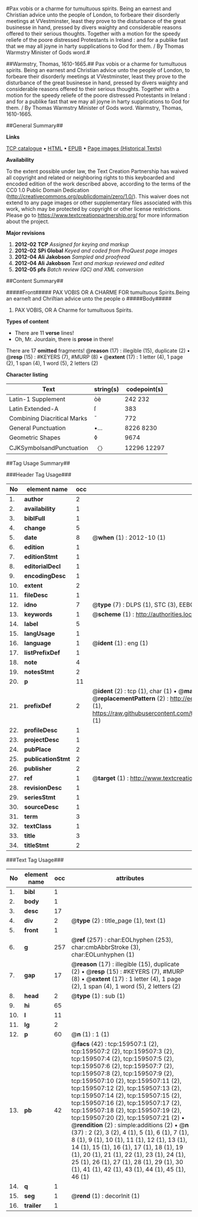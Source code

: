 #Pax vobis or a charme for tumultuous spirits. Being an earnest and Christian advice unto the people of London, to forbeare their disorderly meetings at VVestminster, least they prove to the disturbance of the great businesse in hand, pressed by divers waighty and considerable reasons offered to their serious thoughts. Together with a motion for the speedy reliefe of the poore distressed Protestants in Ireland : and for a publike fast that we may all joyne in harty supplications to God for them. / By Thomas Warmstry Minister of Gods word.#

##Warmstry, Thomas, 1610-1665.##
Pax vobis or a charme for tumultuous spirits. Being an earnest and Christian advice unto the people of London, to forbeare their disorderly meetings at VVestminster, least they prove to the disturbance of the great businesse in hand, pressed by divers waighty and considerable reasons offered to their serious thoughts. Together with a motion for the speedy reliefe of the poore distressed Protestants in Ireland : and for a publike fast that we may all joyne in harty supplications to God for them. / By Thomas Warmstry Minister of Gods word.
Warmstry, Thomas, 1610-1665.

##General Summary##

**Links**

[TCP catalogue](http://www.ota.ox.ac.uk/tcp/)  • 
[HTML](http://tei.it.ox.ac.uk/tcp/Texts-HTML/free/A97/A97171.html)  • 
[EPUB](http://tei.it.ox.ac.uk/tcp/Texts-EPUB/free/A97/A97171.epub) • 
[Page images (Historical Texts)](https://historicaltexts.jisc.ac.uk/eebo-99859335e)

**Availability**

To the extent possible under law, the Text Creation Partnership has waived all copyright and related or neighboring rights to this keyboarded and encoded edition of the work described above, according to the terms of the CC0 1.0 Public Domain Dedication (http://creativecommons.org/publicdomain/zero/1.0/). This waiver does not extend to any page images or other supplementary files associated with this work, which may be protected by copyright or other license restrictions. Please go to https://www.textcreationpartnership.org/ for more information about the project.

**Major revisions**

1. __2012-02__ __TCP__ *Assigned for keying and markup*
1. __2012-02__ __SPi Global__ *Keyed and coded from ProQuest page images*
1. __2012-04__ __Ali Jakobson__ *Sampled and proofread*
1. __2012-04__ __Ali Jakobson__ *Text and markup reviewed and edited*
1. __2012-05__ __pfs__ *Batch review (QC) and XML conversion*

##Content Summary##

#####Front#####
PAX VOBIS OR A CHARME FOR tumultuous Spirits.Being an earneſt and Chriſtian advice unto the people o
#####Body#####

1. PAX VOBIS, OR A Charme for tumultuous Spirits.

**Types of content**

  * There are 11 **verse** lines!
  * Oh, Mr. Jourdain, there is **prose** in there!

There are 17 **omitted** fragments! 
 @__reason__ (17) : illegible (15), duplicate (2)  •  @__resp__ (15) : #KEYERS (7), #MURP (8)  •  @__extent__ (17) : 1 letter (4), 1 page (2), 1 span (4), 1 word (5), 2 letters (2)

**Character listing**


|Text|string(s)|codepoint(s)|
|---|---|---|
|Latin-1 Supplement|òè|242 232|
|Latin Extended-A|ſ|383|
|Combining             Diacritical Marks|̄|772|
|General Punctuation|•…|8226 8230|
|Geometric Shapes|◊|9674|
|CJKSymbolsandPunctuation|〈〉|12296 12297|

##Tag Usage Summary##

###Header Tag Usage###

|No|element name|occ|attributes|
|---|---|---|---|
|1.|__author__|2||
|2.|__availability__|1||
|3.|__biblFull__|1||
|4.|__change__|5||
|5.|__date__|8| @__when__ (1) : 2012-10 (1)|
|6.|__edition__|1||
|7.|__editionStmt__|1||
|8.|__editorialDecl__|1||
|9.|__encodingDesc__|1||
|10.|__extent__|2||
|11.|__fileDesc__|1||
|12.|__idno__|7| @__type__ (7) : DLPS (1), STC (3), EEBO-CITATION (1), PROQUEST (1), VID (1)|
|13.|__keywords__|1| @__scheme__ (1) : http://authorities.loc.gov/ (1)|
|14.|__label__|5||
|15.|__langUsage__|1||
|16.|__language__|1| @__ident__ (1) : eng (1)|
|17.|__listPrefixDef__|1||
|18.|__note__|4||
|19.|__notesStmt__|2||
|20.|__p__|11||
|21.|__prefixDef__|2| @__ident__ (2) : tcp (1), char (1)  •  @__matchPattern__ (2) : ([0-9\-]+):([0-9IVX]+) (1), (.+) (1)  •  @__replacementPattern__ (2) : http://eebo.chadwyck.com/downloadtiff?vid=$1&page=$2 (1), https://raw.githubusercontent.com/textcreationpartnership/Texts/master/tcpchars.xml#$1 (1)|
|22.|__profileDesc__|1||
|23.|__projectDesc__|1||
|24.|__pubPlace__|2||
|25.|__publicationStmt__|2||
|26.|__publisher__|2||
|27.|__ref__|1| @__target__ (1) : http://www.textcreationpartnership.org/docs/. (1)|
|28.|__revisionDesc__|1||
|29.|__seriesStmt__|1||
|30.|__sourceDesc__|1||
|31.|__term__|3||
|32.|__textClass__|1||
|33.|__title__|3||
|34.|__titleStmt__|2||


###Text Tag Usage###

|No|element name|occ|attributes|
|---|---|---|---|
|1.|__bibl__|1||
|2.|__body__|1||
|3.|__desc__|17||
|4.|__div__|2| @__type__ (2) : title_page (1), text (1)|
|5.|__front__|1||
|6.|__g__|257| @__ref__ (257) : char:EOLhyphen (253), char:cmbAbbrStroke (3), char:EOLunhyphen (1)|
|7.|__gap__|17| @__reason__ (17) : illegible (15), duplicate (2)  •  @__resp__ (15) : #KEYERS (7), #MURP (8)  •  @__extent__ (17) : 1 letter (4), 1 page (2), 1 span (4), 1 word (5), 2 letters (2)|
|8.|__head__|2| @__type__ (1) : sub (1)|
|9.|__hi__|65||
|10.|__l__|11||
|11.|__lg__|2||
|12.|__p__|60| @__n__ (1) : 1 (1)|
|13.|__pb__|42| @__facs__ (42) : tcp:159507:1 (2), tcp:159507:2 (2), tcp:159507:3 (2), tcp:159507:4 (2), tcp:159507:5 (2), tcp:159507:6 (2), tcp:159507:7 (2), tcp:159507:8 (2), tcp:159507:9 (2), tcp:159507:10 (2), tcp:159507:11 (2), tcp:159507:12 (2), tcp:159507:13 (2), tcp:159507:14 (2), tcp:159507:15 (2), tcp:159507:16 (2), tcp:159507:17 (2), tcp:159507:18 (2), tcp:159507:19 (2), tcp:159507:20 (2), tcp:159507:21 (2)  •  @__rendition__ (2) : simple:additions (2)  •  @__n__ (37) : 2 (2), 3 (2), 4 (1), 5 (1), 6 (1), 7 (1), 8 (1), 9 (1), 10 (1), 11 (1), 12 (1), 13 (1), 14 (1), 15 (1), 16 (1), 17 (1), 18 (1), 19 (1), 20 (1), 21 (1), 22 (1), 23 (1), 24 (1), 25 (1), 26 (1), 27 (1), 28 (1), 29 (1), 30 (1), 41 (1), 42 (1), 43 (1), 44 (1), 45 (1), 46 (1)|
|14.|__q__|1||
|15.|__seg__|1| @__rend__ (1) : decorInit (1)|
|16.|__trailer__|1||
